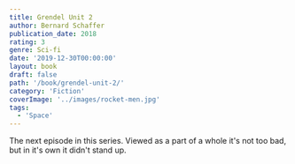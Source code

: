```yaml
---
title: Grendel Unit 2
author: Bernard Schaffer
publication_date: 2018
rating: 3
genre: Sci-fi
date: '2019-12-30T00:00:00'
layout: book
draft: false
path: '/book/grendel-unit-2/'
category: 'Fiction'
coverImage: '../images/rocket-men.jpg'
tags:
  - 'Space'
---
```

The next episode in this series. Viewed as a part of a whole it's not too bad, but in it's own it didn't stand up. 	
